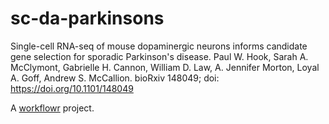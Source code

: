 # sc-da-parkinsons

Single-cell RNA-seq of mouse dopaminergic neurons informs candidate gene selection for sporadic Parkinson's disease.
Paul W. Hook, Sarah A. McClymont, Gabrielle H. Cannon, William D. Law, A. Jennifer Morton, Loyal A. Goff, Andrew S. McCallion.
bioRxiv 148049; doi: https://doi.org/10.1101/148049

A [workflowr][] project.

[workflowr]: https://github.com/jdblischak/workflowr
